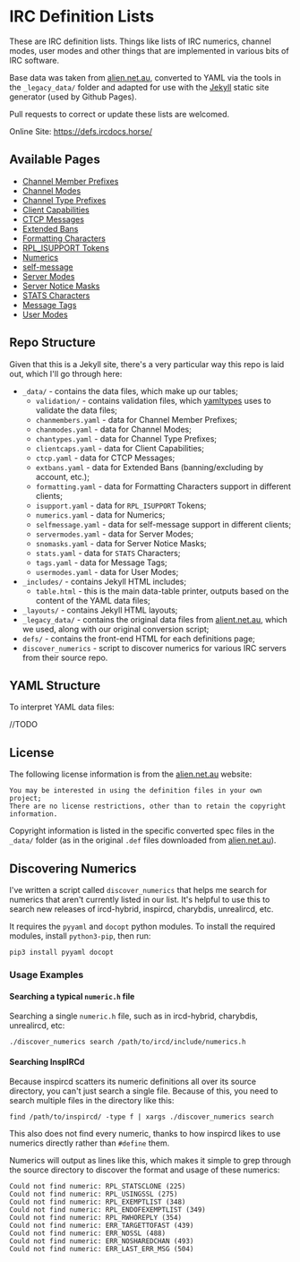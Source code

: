 # IRC Definition Lists

These are IRC definition lists. Things like lists of IRC numerics, channel modes, user modes and other things that are implemented in various bits of IRC software.

Base data was taken from [alien.net.au](https://www.alien.net.au/irc/), converted to YAML via the tools in the `_legacy_data/` folder and adapted for use with the [Jekyll](https://jekyllrb.com/) static site generator (used by Github Pages).

Pull requests to correct or update these lists are welcomed.

Online Site: https://defs.ircdocs.horse/

## Available Pages

* [Channel Member Prefixes](https://defs.ircdocs.horse/defs/chanmembers.html)
* [Channel Modes](https://defs.ircdocs.horse/defs/chanmodes.html)
* [Channel Type Prefixes](https://defs.ircdocs.horse/defs/chantypes.html)
* [Client Capabilities](https://defs.ircdocs.horse/defs/clientcaps.html)
* [CTCP Messages](https://defs.ircdocs.horse/defs/ctcp.html)
* [Extended Bans](https://defs.ircdocs.horse/defs/extban.html)
* [Formatting Characters](https://defs.ircdocs.horse/info/formatting.html)
* [RPL_ISUPPORT Tokens](https://defs.ircdocs.horse/defs/isupport.html)
* [Numerics](https://defs.ircdocs.horse/defs/numerics.html)
* [self-message](https://defs.ircdocs.horse/defs/selfmessage.html)
* [Server Modes](https://defs.ircdocs.horse/defs/servermodes.html)
* [Server Notice Masks](https://defs.ircdocs.horse/defs/snomasks.html)
* [STATS Characters](https://defs.ircdocs.horse/defs/stats.html)
* [Message Tags](https://defs.ircdocs.horse/defs/tags.html)
* [User Modes](https://defs.ircdocs.horse/defs/usermodes.html)

## Repo Structure

Given that this is a Jekyll site, there's a very particular way this repo is laid out, which I'll go through here:

* `_data/` - contains the data files, which make up our tables;
  * `validation/` - contains validation files, which [yamltypes](https://github.com/DanielOaks/yamltypes) uses to validate the data files;
  * `chanmembers.yaml` - data for Channel Member Prefixes;
  * `chanmodes.yaml` - data for Channel Modes;
  * `chantypes.yaml` - data for Channel Type Prefixes;
  * `clientcaps.yaml` - data for Client Capabilities;
  * `ctcp.yaml` - data for CTCP Messages;
  * `extbans.yaml` - data for Extended Bans (banning/excluding by account, etc.);
  * `formatting.yaml` - data for Formatting Characters support in different clients;
  * `isupport.yaml` - data for `RPL_ISUPPORT` Tokens;
  * `numerics.yaml` - data for Numerics;
  * `selfmessage.yaml` - data for self-message support in different clients;
  * `servermodes.yaml` - data for Server Modes;
  * `snomasks.yaml` - data for Server Notice Masks;
  * `stats.yaml` - data for `STATS` Characters;
  * `tags.yaml` - data for Message Tags;
  * `usermodes.yaml` - data for User Modes;
* `_includes/` - contains Jekyll HTML includes;
  * `table.html` - this is the main data-table printer, outputs based on the content of the YAML data files;
* `_layouts/` - contains Jekyll HTML layouts;
* `_legacy_data/` - contains the original data files from [alient.net.au](https://www.alien.net.au/irc/), which we used, along with our original conversion script;
* `defs/` - contains the front-end HTML for each definitions page;
* `discover_numerics` - script to discover numerics for various IRC servers from their source repo.

## YAML Structure

To interpret YAML data files:

//TODO

## License

The following license information is from the [alien.net.au](https://www.alien.net.au/irc/) website:
```
You may be interested in using the definition files in your own project;
There are no license restrictions, other than to retain the copyright information.
```
Copyright information is listed in the specific converted spec files in the `_data/` folder (as in the original `.def` files downloaded from [alien.net.au](https://www.alien.net.au/irc/)).

## Discovering Numerics

I've written a script called `discover_numerics` that helps me search for numerics that aren't currently listed in our list. It's helpful to use this to search new releases of ircd-hybrid, inspircd, charybdis, unrealircd, etc.

It requires the `pyyaml` and `docopt` python modules. To install the required modules, install `python3-pip`, then run:
```
pip3 install pyyaml docopt
```

### Usage Examples

#### Searching a typical `numeric.h` file

Searching a single `numeric.h` file, such as in ircd-hybrid, charybdis, unrealircd, etc:
```
./discover_numerics search /path/to/ircd/include/numerics.h
```

#### Searching InspIRCd

Because inspircd scatters its numeric definitions all over its source directory, you can't just search a single file. Because of this, you need to search multiple files in the directory like this:

`find /path/to/inspircd/ -type f | xargs ./discover_numerics search`

This also does not find every numeric, thanks to how inspircd likes to use numerics directly rather than `#define` them.

Numerics will output as lines like this, which makes it simple to grep through the source directory to discover the format and usage of these numerics:
```
Could not find numeric: RPL_STATSCLONE (225)
Could not find numeric: RPL_USINGSSL (275)
Could not find numeric: RPL_EXEMPTLIST (348)
Could not find numeric: RPL_ENDOFEXEMPTLIST (349)
Could not find numeric: RPL_RWHOREPLY (354)
Could not find numeric: ERR_TARGETTOFAST (439)
Could not find numeric: ERR_NOSSL (488)
Could not find numeric: ERR_NOSHAREDCHAN (493)
Could not find numeric: ERR_LAST_ERR_MSG (504)
```
